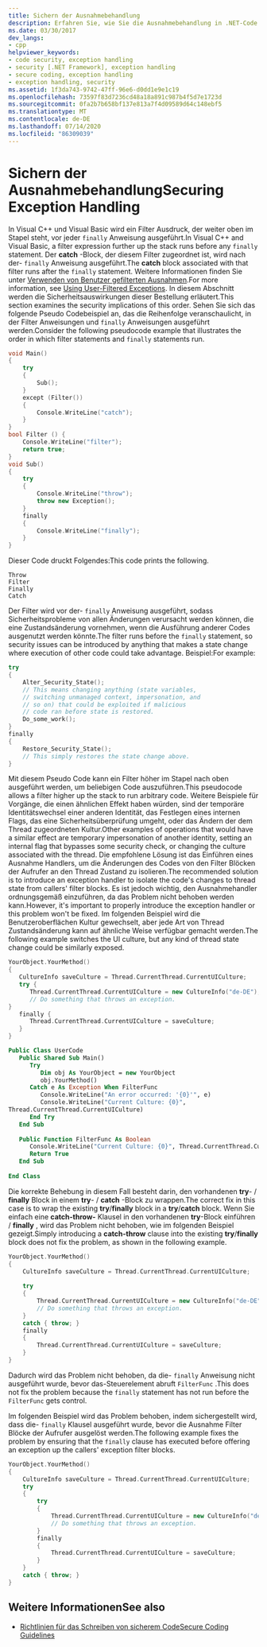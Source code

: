 ```yaml
---
title: Sichern der Ausnahmebehandlung
description: Erfahren Sie, wie Sie die Ausnahmebehandlung in .NET-Code sicher machen. Überprüfen Sie die Reihenfolge, in der Code ausgeführt wird, wenn die Anweisungen try, außer, catch und schließlich vorhanden sind.
ms.date: 03/30/2017
dev_langs:
- cpp
helpviewer_keywords:
- code security, exception handling
- security [.NET Framework], exception handling
- secure coding, exception handling
- exception handling, security
ms.assetid: 1f3da743-9742-47ff-96e6-d0dd1e9e1c19
ms.openlocfilehash: 73597f83d7236cd48a18a891c987b4f5d7e1723d
ms.sourcegitcommit: 0fa2b7b658bf137e813a7f4d09589d64c148ebf5
ms.translationtype: MT
ms.contentlocale: de-DE
ms.lasthandoff: 07/14/2020
ms.locfileid: "86309039"
---
```

# <a name="securing-exception-handling"></a><span data-ttu-id="66504-104">Sichern der Ausnahmebehandlung</span><span class="sxs-lookup"><span data-stu-id="66504-104">Securing Exception Handling</span></span>
<span data-ttu-id="66504-105">In Visual C++ und Visual Basic wird ein Filter Ausdruck, der weiter oben im Stapel steht, vor jeder `finally` Anweisung ausgeführt.</span><span class="sxs-lookup"><span data-stu-id="66504-105">In Visual C++ and Visual Basic, a filter expression further up the stack runs before any `finally` statement.</span></span> <span data-ttu-id="66504-106">Der **catch** -Block, der diesem Filter zugeordnet ist, wird nach der- `finally` Anweisung ausgeführt.</span><span class="sxs-lookup"><span data-stu-id="66504-106">The **catch** block associated with that filter runs after the `finally` statement.</span></span> <span data-ttu-id="66504-107">Weitere Informationen finden Sie unter [Verwenden von Benutzer gefilterten Ausnahmen](../../standard/exceptions/using-user-filtered-exception-handlers.md).</span><span class="sxs-lookup"><span data-stu-id="66504-107">For more information, see [Using User-Filtered Exceptions](../../standard/exceptions/using-user-filtered-exception-handlers.md).</span></span> <span data-ttu-id="66504-108">In diesem Abschnitt werden die Sicherheitsauswirkungen dieser Bestellung erläutert.</span><span class="sxs-lookup"><span data-stu-id="66504-108">This section examines the security implications of this order.</span></span> <span data-ttu-id="66504-109">Sehen Sie sich das folgende Pseudo Codebeispiel an, das die Reihenfolge veranschaulicht, in der Filter Anweisungen und `finally` Anweisungen ausgeführt werden.</span><span class="sxs-lookup"><span data-stu-id="66504-109">Consider the following pseudocode example that illustrates the order in which filter statements and `finally` statements run.</span></span>  
  
```cpp  
void Main()
{  
    try
    {  
        Sub();  
    }
    except (Filter())
    {  
        Console.WriteLine("catch");  
    }  
}  
bool Filter () {  
    Console.WriteLine("filter");  
    return true;  
}  
void Sub()
{  
    try
    {  
        Console.WriteLine("throw");  
        throw new Exception();  
    }
    finally
    {  
        Console.WriteLine("finally");  
    }  
}
```  
  
 <span data-ttu-id="66504-110">Dieser Code druckt Folgendes:</span><span class="sxs-lookup"><span data-stu-id="66504-110">This code prints the following.</span></span>  
  
```output
Throw  
Filter  
Finally  
Catch  
```  
  
 <span data-ttu-id="66504-111">Der Filter wird vor der- `finally` Anweisung ausgeführt, sodass Sicherheitsprobleme von allen Änderungen verursacht werden können, die eine Zustandsänderung vornehmen, wenn die Ausführung anderer Codes ausgenutzt werden könnte.</span><span class="sxs-lookup"><span data-stu-id="66504-111">The filter runs before the `finally` statement, so security issues can be introduced by anything that makes a state change where execution of other code could take advantage.</span></span> <span data-ttu-id="66504-112">Beispiel:</span><span class="sxs-lookup"><span data-stu-id="66504-112">For example:</span></span>  
  
```cpp  
try
{  
    Alter_Security_State();  
    // This means changing anything (state variables,  
    // switching unmanaged context, impersonation, and
    // so on) that could be exploited if malicious
    // code ran before state is restored.  
    Do_some_work();  
}
finally
{  
    Restore_Security_State();  
    // This simply restores the state change above.  
}  
```  
  
 <span data-ttu-id="66504-113">Mit diesem Pseudo Code kann ein Filter höher im Stapel nach oben ausgeführt werden, um beliebigen Code auszuführen.</span><span class="sxs-lookup"><span data-stu-id="66504-113">This pseudocode allows a filter higher up the stack to run arbitrary code.</span></span> <span data-ttu-id="66504-114">Weitere Beispiele für Vorgänge, die einen ähnlichen Effekt haben würden, sind der temporäre Identitätswechsel einer anderen Identität, das Festlegen eines internen Flags, das eine Sicherheitsüberprüfung umgeht, oder das Ändern der dem Thread zugeordneten Kultur.</span><span class="sxs-lookup"><span data-stu-id="66504-114">Other examples of operations that would have a similar effect are temporary impersonation of another identity, setting an internal flag that bypasses some security check, or changing the culture associated with the thread.</span></span> <span data-ttu-id="66504-115">Die empfohlene Lösung ist das Einführen eines Ausnahme Handlers, um die Änderungen des Codes von den Filter Blöcken der Aufrufer an den Thread Zustand zu isolieren.</span><span class="sxs-lookup"><span data-stu-id="66504-115">The recommended solution is to introduce an exception handler to isolate the code's changes to thread state from callers' filter blocks.</span></span> <span data-ttu-id="66504-116">Es ist jedoch wichtig, den Ausnahmehandler ordnungsgemäß einzuführen, da das Problem nicht behoben werden kann.</span><span class="sxs-lookup"><span data-stu-id="66504-116">However, it's important to properly introduce the exception handler or this problem won't be fixed.</span></span> <span data-ttu-id="66504-117">Im folgenden Beispiel wird die Benutzeroberflächen Kultur gewechselt, aber jede Art von Thread Zustandsänderung kann auf ähnliche Weise verfügbar gemacht werden.</span><span class="sxs-lookup"><span data-stu-id="66504-117">The following example switches the UI culture, but any kind of thread state change could be similarly exposed.</span></span>  
  
```cpp  
YourObject.YourMethod()  
{  
   CultureInfo saveCulture = Thread.CurrentThread.CurrentUICulture;  
   try {  
      Thread.CurrentThread.CurrentUICulture = new CultureInfo("de-DE");  
      // Do something that throws an exception.  
}  
   finally {  
      Thread.CurrentThread.CurrentUICulture = saveCulture;  
   }  
}  
```  
  
```vb  
Public Class UserCode  
   Public Shared Sub Main()  
      Try  
         Dim obj As YourObject = new YourObject  
         obj.YourMethod()  
      Catch e As Exception When FilterFunc  
         Console.WriteLine("An error occurred: '{0}'", e)  
         Console.WriteLine("Current Culture: {0}",
Thread.CurrentThread.CurrentUICulture)  
      End Try  
   End Sub  
  
   Public Function FilterFunc As Boolean  
      Console.WriteLine("Current Culture: {0}", Thread.CurrentThread.CurrentUICulture)  
      Return True  
   End Sub  
  
End Class  
```  
  
 <span data-ttu-id="66504-118">Die korrekte Behebung in diesem Fall besteht darin, den vorhandenen **try**- / **finally** Block in einem **try**- / **catch** -Block zu wrappen.</span><span class="sxs-lookup"><span data-stu-id="66504-118">The correct fix in this case is to wrap the existing **try**/**finally** block in a **try**/**catch** block.</span></span> <span data-ttu-id="66504-119">Wenn Sie einfach eine **catch-throw-** Klausel in den vorhandenen **try**-Block einführen / **finally** , wird das Problem nicht behoben, wie im folgenden Beispiel gezeigt.</span><span class="sxs-lookup"><span data-stu-id="66504-119">Simply introducing a **catch-throw** clause into the existing **try**/**finally** block does not fix the problem, as shown in the following example.</span></span>  
  
```cpp  
YourObject.YourMethod()  
{  
    CultureInfo saveCulture = Thread.CurrentThread.CurrentUICulture;  
  
    try
    {  
        Thread.CurrentThread.CurrentUICulture = new CultureInfo("de-DE");  
        // Do something that throws an exception.  
    }  
    catch { throw; }  
    finally
    {  
        Thread.CurrentThread.CurrentUICulture = saveCulture;  
    }  
}  
```  
  
 <span data-ttu-id="66504-120">Dadurch wird das Problem nicht behoben, da die- `finally` Anweisung nicht ausgeführt wurde, bevor das-Steuerelement abruft `FilterFunc` .</span><span class="sxs-lookup"><span data-stu-id="66504-120">This does not fix the problem because the `finally` statement has not run before the `FilterFunc` gets control.</span></span>  
  
 <span data-ttu-id="66504-121">Im folgenden Beispiel wird das Problem behoben, indem sichergestellt wird, dass die- `finally` Klausel ausgeführt wurde, bevor die Ausnahme Filter Blöcke der Aufrufer ausgelöst werden.</span><span class="sxs-lookup"><span data-stu-id="66504-121">The following example fixes the problem by ensuring that the `finally` clause has executed before offering an exception up the callers' exception filter blocks.</span></span>  
  
```cpp  
YourObject.YourMethod()  
{  
    CultureInfo saveCulture = Thread.CurrentThread.CurrentUICulture;  
    try
    {  
        try
        {  
            Thread.CurrentThread.CurrentUICulture = new CultureInfo("de-DE");  
            // Do something that throws an exception.  
        }  
        finally
        {  
            Thread.CurrentThread.CurrentUICulture = saveCulture;  
        }  
    }  
    catch { throw; }  
}  
```  
  
## <a name="see-also"></a><span data-ttu-id="66504-122">Weitere Informationen</span><span class="sxs-lookup"><span data-stu-id="66504-122">See also</span></span>

- [<span data-ttu-id="66504-123">Richtlinien für das Schreiben von sicherem Code</span><span class="sxs-lookup"><span data-stu-id="66504-123">Secure Coding Guidelines</span></span>](../../standard/security/secure-coding-guidelines.md)
